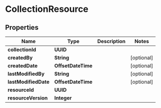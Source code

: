 

# CollectionResource


## Properties

| Name | Type | Description | Notes |
|------------ | ------------- | ------------- | -------------|
|**collectionId** | **UUID** |  |  |
|**createdBy** | **String** |  |  [optional] |
|**createdDate** | **OffsetDateTime** |  |  [optional] |
|**lastModifiedBy** | **String** |  |  [optional] |
|**lastModifiedDate** | **OffsetDateTime** |  |  [optional] |
|**resourceId** | **UUID** |  |  |
|**resourceVersion** | **Integer** |  |  |



